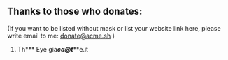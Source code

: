 ## Thanks to those who donates:

(If you want to be listed without mask or list your website link here, please write email to me: donate@acme.sh )

1. Th*** Eye  gia***ca@t*****e.it

